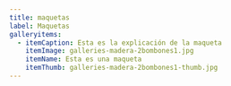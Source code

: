 ```yaml
---
title: maquetas
label: Maquetas
galleryitems:
  - itemCaption: Esta es la explicación de la maqueta
    itemImage: galleries-madera-2bombones1.jpg
    itemName: Esta es una maqueta
    itemThumb: galleries-madera-2bombones1-thumb.jpg
---
```


